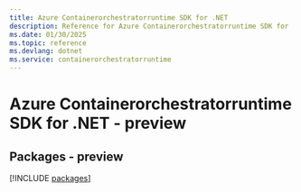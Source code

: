 ```yaml
---
title: Azure Containerorchestratorruntime SDK for .NET
description: Reference for Azure Containerorchestratorruntime SDK for .NET
ms.date: 01/30/2025
ms.topic: reference
ms.devlang: dotnet
ms.service: containerorchestratorruntime
---
```

# Azure Containerorchestratorruntime SDK for .NET - preview
## Packages - preview
[!INCLUDE [packages](containerorchestratorruntime-index.md)]